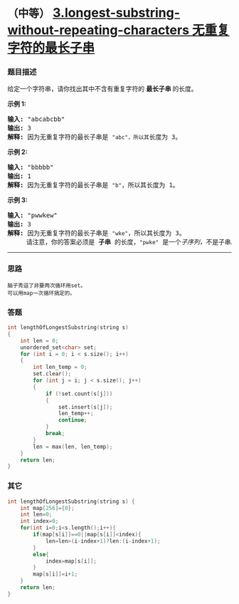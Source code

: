 # `（中等）` [3.longest-substring-without-repeating-characters 无重复字符的最长子串](https://leetcode-cn.com/problems/longest-substring-without-repeating-characters/)

### 题目描述
<p>给定一个字符串，请你找出其中不含有重复字符的&nbsp;<strong>最长子串&nbsp;</strong>的长度。</p>

<p><strong>示例&nbsp;1:</strong></p>

<pre><strong>输入: </strong>"abcabcbb"
<strong>输出: </strong>3 
<strong>解释:</strong> 因为无重复字符的最长子串是 <code>"abc"，所以其</code>长度为 3。
</pre>

<p><strong>示例 2:</strong></p>

<pre><strong>输入: </strong>"bbbbb"
<strong>输出: </strong>1
<strong>解释: </strong>因为无重复字符的最长子串是 <code>"b"</code>，所以其长度为 1。
</pre>

<p><strong>示例 3:</strong></p>

<pre><strong>输入: </strong>"pwwkew"
<strong>输出: </strong>3
<strong>解释: </strong>因为无重复字符的最长子串是&nbsp;<code>"wke"</code>，所以其长度为 3。
&nbsp;    请注意，你的答案必须是 <strong>子串 </strong>的长度，<code>"pwke"</code>&nbsp;是一个<em>子序列，</em>不是子串。
</pre>


---
### 思路
```
脑子秀逗了非要两次循环用set。
可以用map一次循环搞定的。
```

### 答题
``` C++
int lengthOfLongestSubstring(string s)
{
	int len = 0;
	unordered_set<char> set;
	for (int i = 0; i < s.size(); i++)
	{
		int len_temp = 0;
		set.clear();
		for (int j = i; j < s.size(); j++)
		{
			if (!set.count(s[j]))
			{
				set.insert(s[j]);
				len_temp++;
				continue;
			}
			break;
		}
		len = max(len, len_temp);
	}
	return len;
}
```

### 其它
``` C++
int lengthOfLongestSubstring(string s) {
	int map[256]={0};
	int len=0;
	int index=0;
	for(int i=0;i<s.length();i++){
		if(map[s[i]]==0||map[s[i]]<index){
			len=len>(i-index+1)?len:(i-index+1);
		}
		else{
			index=map[s[i]];
		}
		map[s[i]]=i+1;
	}
	return len;
}
```

